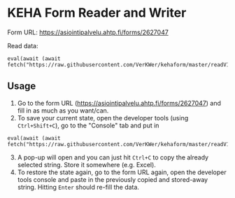 # KEHA Form Reader and Writer
Form URL: https://asiointipalvelu.ahtp.fi/forms/2627047

Read data:
```
eval(await (await fetch("https://raw.githubusercontent.com/VerKWer/kehaform/master/readV1.js")).text())
```

## Usage
1. Go to the form URL (https://asiointipalvelu.ahtp.fi/forms/2627047) and fill in as much as you want/can.
2. To save your current state, open the developer tools (using `Ctrl+Shift+C`), go to the "Console" tab and put in
```
eval(await (await fetch("https://raw.githubusercontent.com/VerKWer/kehaform/master/readV1.js")).text())
```
3. A pop-up will open and you can just hit `Ctrl+C` to copy the already selected string. Store it somewhere (e.g.
Excel).
4. To restore the state again, go to the form URL again, open the developer tools console and paste in the previously
copied and stored-away string. Hitting `Enter` should re-fill the data.
